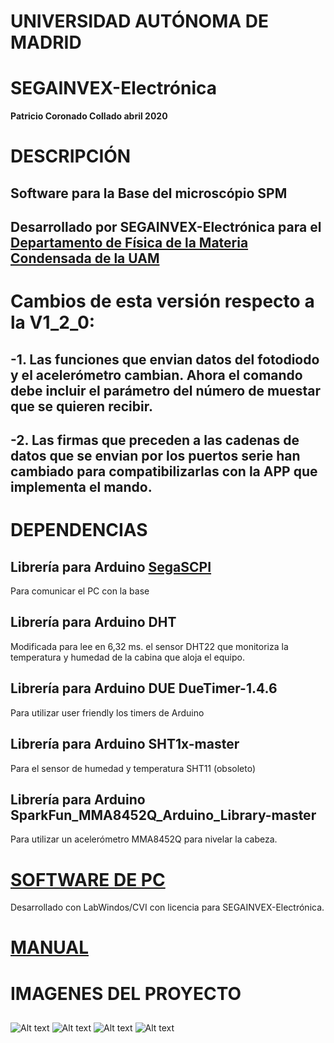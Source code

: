 # UNIVERSIDAD AUTÓNOMA DE MADRID
# SEGAINVEX-Electrónica
**Patricio Coronado Collado abril 2020**
# DESCRIPCIÓN
## Software para la Base del microscópio SPM 
## Desarrollado por SEGAINVEX-Electrónica para el [Departamento de Física de la Materia Condensada de la UAM](https://www.fmc.uam.es/research/nano-spm-lab/)

# Cambios de esta versión respecto a la V1_2_0:
## -1. Las funciones que envian datos del fotodiodo y el acelerómetro cambian. Ahora el comando debe incluir el parámetro del número de muestar que se quieren recibir.
## -2. Las firmas que preceden a las cadenas de datos que se envian por los puertos serie han cambiado para compatibilizarlas con la APP que implementa el mando.    


## 
# DEPENDENCIAS

## Librería para Arduino [SegaSCPI](https://github.com/PatricioCoronado/SegaSCPI)

 Para comunicar el PC con la base
## Librería para Arduino DHT

Modificada para lee en 6,32 ms. el sensor DHT22 que monitoriza la temperatura y humedad de la cabina que aloja el equipo.
## Librería para Arduino DUE DueTimer-1.4.6

Para utilizar user friendly los timers de Arduino 
## Librería para Arduino SHT1x-master

Para el sensor de humedad y temperatura SHT11 (obsoleto)
## Librería para Arduino SparkFun_MMA8452Q_Arduino_Library-master

Para utilizar un acelerómetro MMA8452Q para nivelar la cabeza.

# [SOFTWARE DE PC](https://github.com/PatricioCoronado/BaseSPM_CVI)
Desarrollado con LabWindos/CVI con licencia para SEGAINVEX-Electrónica.


# [MANUAL](https://github.com/PatricioCoronado/Base-SPM-Arduino-DUE-V1.2/blob/version_1_2/ficheros/Manual.pdf)
## 
# IMAGENES DEL PROYECTO
##
![Alt text](https://github.com/PatricioCoronado/Base-SPM-Arduino-DUE-V1.2/blob/version_1_2/ficheros/imagen1.png "Optional title")
![Alt text](https://github.com/PatricioCoronado/Base-SPM-Arduino-DUE-V1.2/blob/version_1_2/ficheros/imagen2.png "Optional title")
![Alt text](https://github.com/PatricioCoronado/Base-SPM-Arduino-DUE-V1.2/blob/version_1_2/ficheros/imagen4.png "Optional title")
![Alt text](https://github.com/PatricioCoronado/Base-SPM-Arduino-DUE-V1.2/blob/version_1_2/ficheros/imagen3.png "Optional title")
